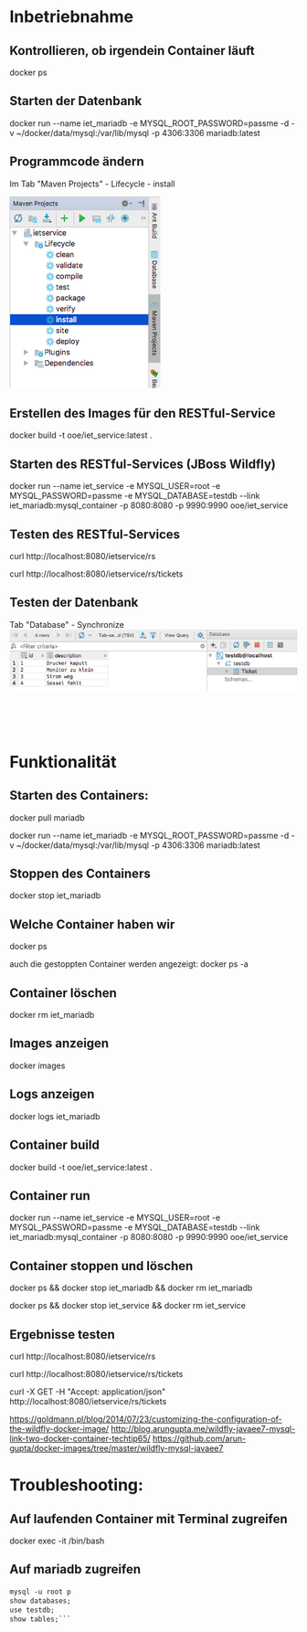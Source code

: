 # Inbetriebnahme

## Kontrollieren, ob irgendein Container läuft
docker ps

## Starten der Datenbank
docker run --name iet_mariadb -e MYSQL_ROOT_PASSWORD=passme -d -v ~/docker/data/mysql:/var/lib/mysql -p 4306:3306 mariadb:latest

## Programmcode ändern
Im Tab "Maven Projects" - Lifecycle - install

![Maven install](images/mvn_install.png)

## Erstellen des Images für den RESTful-Service
docker build -t ooe/iet_service:latest .

## Starten des RESTful-Services (JBoss Wildfly)
docker run --name iet_service -e MYSQL_USER=root -e MYSQL_PASSWORD=passme -e MYSQL_DATABASE=testdb --link iet_mariadb:mysql_container -p 8080:8080 -p 9990:9990 ooe/iet_service

## Testen des RESTful-Services
curl http://localhost:8080/ietservice/rs

curl http://localhost:8080/ietservice/rs/tickets

## Testen der Datenbank
Tab "Database" - Synchronize
![Database](images/database.png)



<br><br><br>

# Funktionalität

## Starten des Containers:

docker pull mariadb

docker run --name iet_mariadb -e MYSQL_ROOT_PASSWORD=passme -d -v ~/docker/data/mysql:/var/lib/mysql -p 4306:3306 mariadb:latest

## Stoppen des Containers
docker stop iet_mariadb

## Welche Container haben wir
docker ps

auch die gestoppten Container werden angezeigt: docker ps -a 

## Container löschen
docker rm iet_mariadb

## Images anzeigen
docker images

## Logs anzeigen
docker logs iet_mariadb

## Container build
docker build -t ooe/iet_service:latest .

## Container run
docker run --name iet_service -e MYSQL_USER=root -e MYSQL_PASSWORD=passme -e MYSQL_DATABASE=testdb --link iet_mariadb:mysql_container -p 8080:8080 -p 9990:9990 ooe/iet_service

## Container stoppen und löschen
docker ps && docker stop iet_mariadb && docker rm iet_mariadb

docker ps && docker stop iet_service && docker rm iet_service



## Ergebnisse testen
curl http://localhost:8080/ietservice/rs

curl http://localhost:8080/ietservice/rs/tickets

curl -X GET -H "Accept: application/json" http://localhost:8080/ietservice/rs/tickets



https://goldmann.pl/blog/2014/07/23/customizing-the-configuration-of-the-wildfly-docker-image/
http://blog.arungupta.me/wildfly-javaee7-mysql-link-two-docker-container-techtip65/
https://github.com/arun-gupta/docker-images/tree/master/wildfly-mysql-javaee7


# Troubleshooting:
## Auf laufenden Container mit Terminal zugreifen
docker exec -it <containername> /bin/bash

## Auf mariadb zugreifen
```docker exec -it iet_mariadb /bin/bash
mysql -u root p
show databases;
use testdb;
show tables;```


